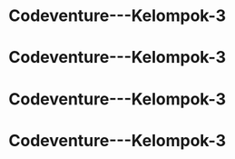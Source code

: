 # Codeventure---Kelompok-3
# Codeventure---Kelompok-3
# Codeventure---Kelompok-3
# Codeventure---Kelompok-3
